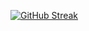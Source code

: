 [![GitHub Streak](http://github-readme-streak-stats.herokuapp.com?user=andrsweb&theme=dark&hide_border=true)](https://git.io/streak-stats)
